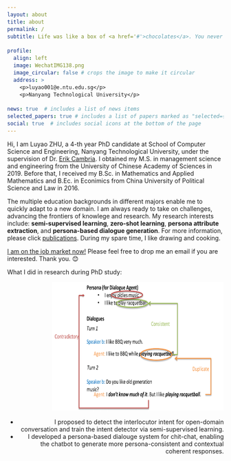 ```yaml
---
layout: about
title: about
permalink: /
subtitle: Life was like a box of <a href='#'>chocolates</a>. You never know what you're gonna get.

profile:
  align: left
  image: WechatIMG138.png
  image_circular: false # crops the image to make it circular
  address: >
    <p>luyao001@e.ntu.edu.sg</p>
    <p>Nanyang Technological University</p>

news: true  # includes a list of news items
selected_papers: true # includes a list of papers marked as "selected={true}"
social: true  # includes social icons at the bottom of the page
---
```


Hi, I am Luyao ZHU, a 4-th year PhD candidate at School of Computer Science and Engineering, Nanyang Technological University, under the supervision of Dr. [Erik Cambria](http://www.sentic.net/erikcambria/). I obtained my M.S. in management science and engineering from the University of Chinese Academy of Sciences in 2019. Before that, I received my B.Sc. in Mathematics and Applied Mathematics and B.Ec. in Econimics from China University of Political Science and Law in 2016. 

The multiple education backgrounds in different majors enable me to quickly adapt to a new domain. I am always ready to take on challenges, advancing the frontiers of knowlege and research. My research interests include: **semi-supervised learning**, **zero-shot learning**, **persona attribute extraction**, and **persona-based dialogue generation**. For more information, please click [publications](/publications/). During my spare time, I like drawing and cooking.

<a href='#'> I am on the job market now!<a> Please feel free to drop me an email if you are interested. Thank you. :blush:
  
What I did in research during PhD study: <div align="right"><img width="400" height="300" src="/assets/img/picture2.pdf"/>
  <ul>
    <li>I proposed to detect the interlocutor intent for open-domain conversation and train the intent detector via semi-supervised learning.</li>
    <li>I developed a persona-based dialouge system for chit-chat, enabling the chatbot to generate more persona-consistent and contextual coherent responses.</li>
  </ul>

